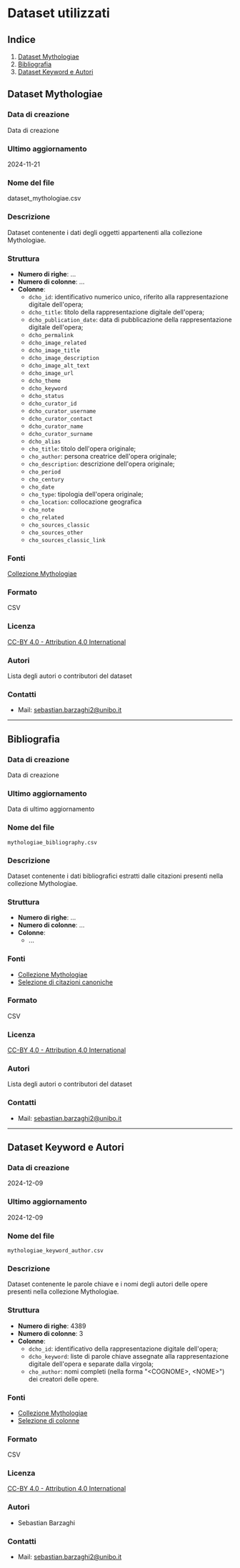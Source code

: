 # Dataset utilizzati

## Indice
1. [Dataset Mythologiae](#dataset-mythologiae)
2. [Bibliografia](#bibliografia)
3. [Dataset Keyword e Autori](#dataset-keyword-e-autori)

## Dataset Mythologiae

### Data di creazione
Data di creazione

### Ultimo aggiornamento
2024-11-21

### Nome del file
dataset_mythologiae.csv

### Descrizione
Dataset contenente i dati degli oggetti appartenenti alla collezione Mythologiae.

### Struttura
* **Numero di righe**: ...
* **Numero di colonne**: ...
* **Colonne**:
    * `dcho_id`: identificativo numerico unico, riferito alla rappresentazione digitale dell'opera;
    * `dcho_title`: titolo della rappresentazione digitale dell'opera;
    * `dcho_publication_date`: data di pubblicazione della rappresentazione digitale dell'opera;
    * `dcho_permalink`
    * `dcho_image_related`
    * `dcho_image_title`
    * `dcho_image_description`
    * `dcho_image_alt_text`
    * `dcho_image_url`
    * `dcho_theme`
    * `dcho_keyword`
    * `dcho_status`
    * `dcho_curator_id`	
    * `dcho_curator_username`
    * `dcho_curator_contact`
    * `dcho_curator_name`
    * `dcho_curator_surname`
    * `dcho_alias`
    * `cho_title`: titolo dell'opera originale;
    * `cho_author`: persona creatrice dell'opera originale;
    * `cho_description`: descrizione dell'opera originale;
    * `cho_period`
    * `cho_century`
    * `cho_date`
    * `cho_type`: tipologia dell'opera originale;
    * `cho_location`: collocazione geografica 
    * `cho_note`
    * `cho_related`
    * `cho_sources_classic`
    * `cho_sources_other`
    * `cho_sources_classic_link`

### Fonti
[Collezione Mythologiae](https://mythologiae.unibo.it/)

### Formato
CSV

### Licenza
[CC-BY 4.0 - Attribution 4.0 International](https://creativecommons.org/licenses/by/4.0/)

### Autori
Lista degli autori o contributori del dataset

### Contatti
- Mail: <sebastian.barzaghi2@unibo.it>

***

## Bibliografia

### Data di creazione
Data di creazione

### Ultimo aggiornamento
Data di ultimo aggiornamento

### Nome del file
`mythologiae_bibliography.csv`

### Descrizione
Dataset contenente i dati bibliografici estratti dalle citazioni presenti nella collezione Mythologiae.

### Struttura
* **Numero di righe**: ...
* **Numero di colonne**: ...
* **Colonne**:
    * ...

### Fonti
- [Collezione Mythologiae](https://mythologiae.unibo.it/)
- [Selezione di citazioni canoniche](https://docs.google.com/spreadsheets/d/1GBWW2AMO8HjXhyNB59CuC_aAx3X2aFl1uES5eHGLqos/edit?usp=sharing)


### Formato
CSV

### Licenza
[CC-BY 4.0 - Attribution 4.0 International](https://creativecommons.org/licenses/by/4.0/)

### Autori
Lista degli autori o contributori del dataset

### Contatti
- Mail: <sebastian.barzaghi2@unibo.it>

***

## Dataset Keyword e Autori

### Data di creazione
2024-12-09

### Ultimo aggiornamento
2024-12-09

### Nome del file
`mythologiae_keyword_author.csv`

### Descrizione
Dataset contenente le parole chiave e i nomi degli autori delle opere presenti nella collezione Mythologiae.

### Struttura
* **Numero di righe**: 4389
* **Numero di colonne**: 3
* **Colonne**:
    * `dcho_id`: identificativo della rappresentazione digitale dell'opera;
    * `dcho_keyword`: liste di parole chiave assegnate alla rappresentazione digitale dell'opera e separate dalla virgola;
    * `cho_author`: nomi completi (nella forma "\<COGNOME\>, \<NOME\>") dei creatori delle opere.

### Fonti
- [Collezione Mythologiae](https://mythologiae.unibo.it/)
- [Selezione di colonne](https://docs.google.com/spreadsheets/d/1Gbzev9aD1z-uwklFN3ie92XA8dQdwI1hW7KFQX7OyN0/edit?usp=sharing)

### Formato
CSV

### Licenza
[CC-BY 4.0 - Attribution 4.0 International](https://creativecommons.org/licenses/by/4.0/)

### Autori
- Sebastian Barzaghi

### Contatti
- Mail: <sebastian.barzaghi2@unibo.it>
